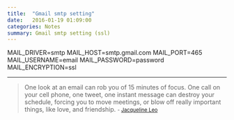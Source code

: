 ```yaml
---
title:  "Gmail smtp setting"
date:   2016-01-19 01:09:00
categories: Notes
summary: Gmail smtp setting (ssl)
---
```


MAIL_DRIVER=smtp
MAIL_HOST=smtp.gmail.com
MAIL_PORT=465
MAIL_USERNAME=email
MAIL_PASSWORD=password
MAIL_ENCRYPTION=ssl


---
> One look at an email can rob you of 15 minutes of focus. One call on your cell phone, one tweet, one instant message can destroy your schedule, forcing you to move meetings, or blow off really important things, like love, and friendship.
> <small>- [Jacqueline Leo](http://www.brainyquote.com/quotes/quotes/j/jacqueline547986.html)</small>